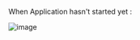 
When Application hasn't started yet :

![image](https://user-images.githubusercontent.com/50335583/135647747-3fbf0500-e3f3-407e-9f65-c59f9be1e07e.png)
